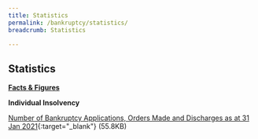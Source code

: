 ```yaml
---
title: Statistics
permalink: /bankruptcy/statistics/
breadcrumb: Statistics

---
```



Statistics
---

<u><b>Facts & Figures</b></u>

**Individual Insolvency**

[Number of Bankruptcy Applications, Orders Made and Discharges as at 31 Jan 2021](/files/NumberofBankruptcyApplicationsOrdersMadeandDischarges(Jan2021).pdf/){:target="_blank"} (55.8KB)
